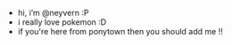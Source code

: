 - hi, i’m @neyvern :P
- i really love pokemon :D
- if you're here from ponytown then you should add me !!
